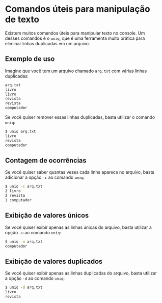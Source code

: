 # **Comandos úteis para manipulação de texto**

Existem muitos comandos úteis para manipular texto no console. Um desses comandos é o `uniq`, que é uma ferramenta muito prática para eliminar linhas duplicadas em um arquivo.

## **Exemplo de uso**

Imagine que você tem um arquivo chamado `arq.txt` com várias linhas duplicadas:

```markdown
arq.txt
livro
livro
revista
revista
computador
```

Se você quiser remover essas linhas duplicadas, basta utilizar o comando `uniq`:

```bash
$ uniq arq.txt
livro
revista
computador
```

## **Contagem de ocorrências**

Se você quiser saber quantas vezes cada linha aparece no arquivo, basta adicionar a opção `-c` ao comando `uniq`:

```bash
$ uniq -c arq.txt
2 livro
2 revista
1 computador
```

## **Exibição de valores únicos**

Se você quiser exibir apenas as linhas únicas do arquivo, basta utilizar a opção `-u` ao comando `uniq`:

```bash
$ uniq -u arq.txt
computador
```

## **Exibição de valores duplicados**

Se você quiser exibir apenas as linhas duplicadas do arquivo, basta utilizar a opção `-d` ao comando `uniq`:

```bash
$ uniq -d arq.txt
livro
revista
```

